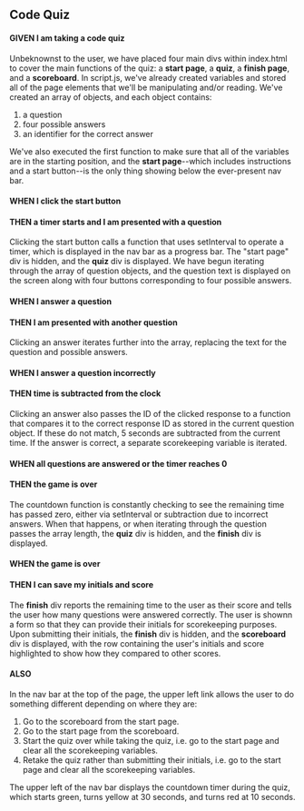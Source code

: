 ## Code Quiz

#### GIVEN I am taking a code quiz

Unbeknownst to the user, we have placed four main divs within index.html to cover the main functions of the quiz: a **start page**, a **quiz**, a **finish page**, and a **scoreboard**. In script.js, we've already created variables and stored all of the page elements that we'll be manipulating and/or reading. We've created an array of objects, and each object contains:

1. a question
1. four possible answers
1. an identifier for the correct answer

We've also executed the first function to make sure that all of the variables are in the starting position, and the **start page**--which includes instructions and a start button--is the only thing showing below the ever-present nav bar.

#### WHEN I click the start button

#### THEN a timer starts and I am presented with a question

Clicking the start button calls a function that uses setInterval to operate a timer, which is displayed in the nav bar as a progress bar. The "start page" div is hidden, and the **quiz** div is displayed. We have begun iterating through the array of question objects, and the question text is displayed on the screen along with four buttons corresponding to four possible answers.

#### WHEN I answer a question

#### THEN I am presented with another question

Clicking an answer iterates further into the array, replacing the text for the question and possible answers.

#### WHEN I answer a question incorrectly

#### THEN time is subtracted from the clock

Clicking an answer also passes the ID of the clicked response to a function that compares it to the correct response ID as stored in the current question object. If these do not match, 5 seconds are subtracted from the current time. If the answer is correct, a separate scorekeeping variable is iterated.

#### WHEN all questions are answered or the timer reaches 0

#### THEN the game is over

The countdown function is constantly checking to see the remaining time has passed zero, either via setInterval or subtraction due to incorrect answers. When that happens, or when iterating through the question passes the array length, the **quiz** div is hidden, and the **finish** div is displayed.

#### WHEN the game is over

#### THEN I can save my initials and score

The **finish** div reports the remaining time to the user as their score and tells the user how many questions were answered correctly. The user is shownn a form so that they can provide their initials for scorekeeping purposes. Upon submitting their initials, the **finish** div is hidden, and the **scoreboard** div is displayed, with the row containing the user's initials and score highlighted to show how they compared to other scores.

#### ALSO

In the nav bar at the top of the page, the upper left link allows the user to do something different depending on where they are:

1. Go to the scoreboard from the start page.
1. Go to the start page from the scoreboard.
1. Start the quiz over while taking the quiz, i.e. go to the start page and clear all the scorekeeping variables.
1. Retake the quiz rather than submitting their initials, i.e. go to the start page and clear all the scorekeeping variables.

The upper left of the nav bar displays the countdown timer during the quiz, which starts green, turns yellow at 30 seconds, and turns red at 10 seconds.
